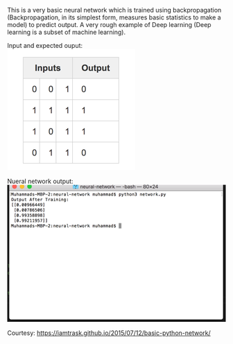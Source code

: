 This is a very basic neural network which is trained using backpropagation (Backpropagation, in its simplest form, measures basic statistics to make a model) to predict output. A very rough example of Deep learning (Deep learning is a subset of machine learning).

Input and expected ouput:<br>
!["Input and Output"](inputs.png "Input and Output")

Nueral network output:<br>
!["Neural Network Ouput"](outputs.png "Neural Network Ouput")


Courtesy: https://iamtrask.github.io/2015/07/12/basic-python-network/